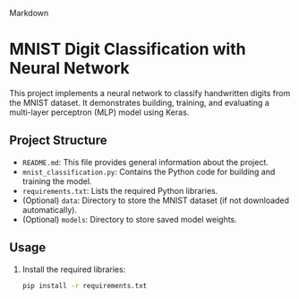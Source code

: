Markdown
# MNIST Digit Classification with Neural Network

This project implements a neural network to classify handwritten digits from the MNIST dataset. It demonstrates building, training, and evaluating a multi-layer perceptron (MLP) model using Keras.

## Project Structure

- `README.md`: This file provides general information about the project.
- `mnist_classification.py`: Contains the Python code for building and training the model.
- `requirements.txt`: Lists the required Python libraries.
- (Optional) `data`: Directory to store the MNIST dataset (if not downloaded automatically).
- (Optional) `models`: Directory to store saved model weights.

## Usage

1. Install the required libraries:
   ```bash
   pip install -r requirements.txt
